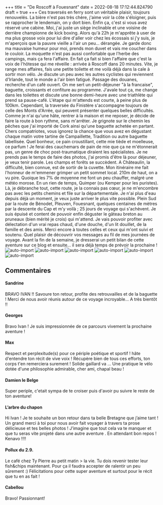 +++
title = "De Roscoff à Fouesnant"
date = 2022-08-18 17:12:44.824790
draft = true
+++
Ces traversés en ferry sont un véritable plaisir, toujours renouvelés. La bière n'est pas très chère, j'aime voir la côte s'éloigner, puis se rapprocher le lendemain, on y dort bien. Enfin ça, c'est si vous avez réservé une cabine. Moi, j'ai juste un siège inclinable et une voisine de derrière championne de kick boxing. Alors qu'à 22h je m'apprête à user de ma plus grosse voix pour lui dire d'aller voir chez les écossais si j'y suis, je m'aperçois que la pauvre vieille a l'air un peu... dérangée. Je garde donc ma mauvaise humeur pour moi, prends mon duvet et vais me coucher dans le couloir. La moquette n'est pas aussi confortable que l'herbe des campings, mais ça fera l'affaire. En fait ça fait si bien l'affaire que c'est la voix de l'hôtesse qui me réveille : arrivée à Roscoff dans 20 minutes. Vite, je range mes affaires, fais une petite toilette et me voilà déjà dans la cale à sortir mon vélo. Je discute un peu avec les autres cyclistes qui reviennent d'Irlande, tout le monde a l'air bien fatigué. Passage des douanes, recherche d'un café ouvert. On me sert un petit-déjeuner "à la francaise", baguette, croissants et confiture au programme. J'avale tout ça, me change dans les toilettes et discute une bonne demi-heure avec une triathlète qui prend sa pause-café. L'étape qui m'attends est courte, à peine plus de 100km. Cependant, la traversée du Finistère s'accompagne toujours de celle des Monts d'Arrée, qui peuvent présenter quelques belles difficultés. Comme je n'ai qu'une hâte, rentrer à la maison et me reposer, je décide de faire la route à bon rythme, sans m'arrêter. Je grignote sur le chemin les pêches que j'ai importé de Cork ainsi qu'une baguette achetée en partant. Chers compatriotes, vous ignorez la chance que vous avez en dégustant chaque matin votre tartine de Campaillette, Tradition ou autre baguette labellisée. Quel bonheur, ce pain croustillant, cette mie tiède et moelleuse, ce parfum ! Je ferai des cauchemars de pain de mie que ça ne m'étonnerait pas, un genre de choc post-traumatique diraient les spécialistes. Je ne prends pas le temps de faire des photos, j'ai promis d'être là pour déjeuner, je veux tenir parole. Les champs et forêts se succèdent. A Châteaulin, la difficulté, bien connue, est de sortir de la cuvette. Mon itinéraire me fait l'honneur de m'emmener grimper un petit sommet local. 210m de haut, on a vu pire. Quoique les 7% de moyenne me font un peu chauffer, malgré une météo morose. En un rien de temps, Quimper (ou Kemper pour les puristes). Là, je débranche tout, cette route, je la connais pas cœur, je ne m'encombre pas avec les petits chemins et file sur la départementale. Je n'ai plus d'eau depuis déjà un moment, je veux juste arriver le plus vite possible. Plein Sud par la route de Bénodet, Pleuven, Fouesnant, quelques centaines de mètres par la descente du Cap et m'y voilà ; 25 jours de voyage qui s'achèvent. Je suis épuisé et content de pouvoir enfin déguster le gâteau breton au pruneaux (bien mérité je crois) qui m'attend. Je vais pouvoir profiter avec délectation d'un vrai repas chaud, d'une douche, d'un lit douillet, de la famille et des amis. Merci encore à toutes celles et ceux qui m'ont suivi et soutenu. Quel plaisir de découvrir vos messages au fil de mes journées de voyage. Avant la fin de la semaine, je dresserai un petit bilan de cette aventure sur ce blog et ensuite... il sera déjà temps de prévoir la prochaine !![auto-import](https://thumbsnap.com/i/8WvQ8Zbg.jpg)
![auto-import](https://thumbsnap.com/i/r1ntrFFS.jpg)
![auto-import](https://thumbsnap.com/i/ZERN3nY7.jpg)
![auto-import](https://thumbsnap.com/i/ZmaLJFr2.jpg)
![auto-import](https://thumbsnap.com/i/u8Csf4Zr.jpg)
![auto-import](https://thumbsnap.com/i/vs5xxfHG.jpg)
## Commentaires
#### Sandrine
BRAVO IVAN !! 
Savoure ton retour, profite des retrouvailles et de la baguette !
Merci de nous avoir réunis autour de ce voyage incroyable...
A très bientôt !!
#### Georges
Bravo Ivan ! Je suis impressionnée de ce parcours vivement la prochaine aventure !
#### Max
Respect et perplexitude(s) pour ce périple poétique et sportif ! 
hâte d'entendre ton récit de vive voix ! Récupère bien de tous ces efforts, ton corps t'en remerciera surement ! Solide gaillard va ... Une pratique le vélo dotée d'une philosophie admirable, cher ami, chapal beau !
#### Damien le Belge
Super periple, c'etait sympa de te croiser puis d'avoir pu suivre le reste de ton aventure!
#### L’arbre du chapon
Hi Ivan ! Je te souhaite un bon retour dans ta belle Bretagne que j’aime tant ! Un grand merci à toi pour nous avoir fait voyager à travers ta prose délicieuse et tes belles photos ! J’imagine que tout cela va te manquer et que tu seras vite projeté dans une autre aventure . En attendant bon repos ! Kenavo !!!!
#### Pollux du 2.9.
Le café chez Ty Pierre au petit matin > la vie.
Tu dois revenir tester leur fish&chips maintenant. Pour ça il faudra accepter de ralentir un peu sûrement :) 
Félicitations pour cette super aventure et surtout pour le récit que tu en as fait !
#### Cabellou
Bravo! Passionnant!
